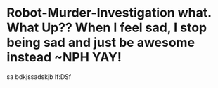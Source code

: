 Robot-Murder-Investigation
what.
What Up?? 
When I feel sad, I stop being sad and just be awesome instead ~NPH
YAY!
==========================
sa bdkjssadskjb lf:DSf


